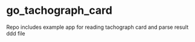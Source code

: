 # go_tachograph_card
Repo includes example app for reading tachograph card and parse result ddd file
